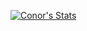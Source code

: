 [![Conor's Stats](https://github-readme-stats.vercel.app/api/wakatime?username=conorvenus)](https://github.com/anuraghazra/github-readme-stats)

